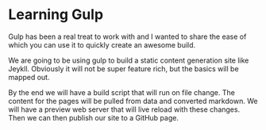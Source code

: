 # Learning Gulp

Gulp has been a real treat to work with and I wanted to share
the ease of which you can use it to quickly create an awesome build.

We are going to be using gulp to build a static content generation site like Jeykll. Obviously it will not be super feature rich, but the basics will be mapped out.

By the end we will have a build script that will run on file change. The content for the pages will be pulled from data and converted markdown. We will have a preview web server that will live reload with these changes. Then we can then publish our site to a GitHub page.
